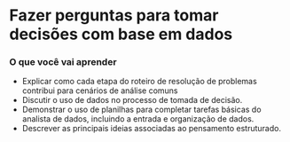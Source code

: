# Fazer perguntas para tomar decisões com base em dados

### O que você vai aprender
- Explicar como cada etapa do roteiro de resolução de problemas contribui para cenários de análise comuns
- Discutir o uso de dados no processo de tomada de decisão.
- Demonstrar o uso de planilhas para completar tarefas básicas do analista de dados, incluindo a entrada e organização de dados.
- Descrever as principais ideias associadas ao pensamento estruturado.